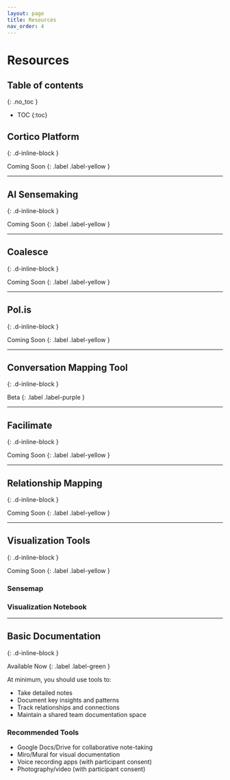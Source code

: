 ```yaml
---
layout: page
title: Resources
nav_order: 4
---
```


# Resources

## Table of contents
{: .no_toc }

* TOC
{:toc}

## Cortico Platform
{: .d-inline-block }

Coming Soon
{: .label .label-yellow }

---

## AI Sensemaking
{: .d-inline-block }

Coming Soon
{: .label .label-yellow }

---

## Coalesce
{: .d-inline-block }

Coming Soon
{: .label .label-yellow }

---

## Pol.is
{: .d-inline-block }

Coming Soon
{: .label .label-yellow }

---

## Conversation Mapping Tool
{: .d-inline-block }

Beta
{: .label .label-purple }

---

## Facilimate
{: .d-inline-block }

Coming Soon
{: .label .label-yellow }

---

## Relationship Mapping
{: .d-inline-block }

Coming Soon
{: .label .label-yellow }

---

## Visualization Tools
{: .d-inline-block }

Coming Soon
{: .label .label-yellow }

### Sensemap

### Visualization Notebook

---

## Basic Documentation
{: .d-inline-block }

Available Now
{: .label .label-green }

At minimum, you should use tools to:
- Take detailed notes
- Document key insights and patterns
- Track relationships and connections
- Maintain a shared team documentation space

### Recommended Tools
- Google Docs/Drive for collaborative note-taking
- Miro/Mural for visual documentation
- Voice recording apps (with participant consent)
- Photography/video (with participant consent)
